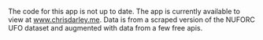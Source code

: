 The code for this app is not up to date.  The app is currently available to view at www.chrisdarley.me.  Data is from a scraped version of the NUFORC UFO dataset and augmented with data from a few free apis.
